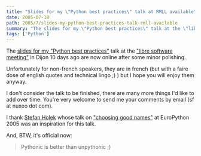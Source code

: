 ```yaml
---
title: "Slides for my \"Python best practices\" talk at RMLL available"
date: 2005-07-18
path: 2005/7/slides-my-python-best-practices-talk-rmll-available
summary: "The slides for my \"Python best practices\" talk at the \"libre software meeting\" in Dijon 10 days ago are now online after some minor polishing."
tags: ['Python']
---
```


The <a href="http://www.nuxeo.com/publications/slides/meilleures-pratiques-du">slides
for my "Python best practices"</a> talk at the <a href="http://2005.rencontresmondiales.org/sections">"libre software
meeting"</a> in Dijon 10 days ago are now online after some minor 
polishing.

Unfortunately for non-french speakers, they are in french (but with a faire 
dose of english quotes and technical lingo ;) ) but I hope you will enjoy 
them anyway.

I don't consider the talk to be finished, there are many more things I'd 
like to add over time. You're very welcome to send me your comments by email (sf at nuxeo dot com).

I thank [Stefan Holek](http://twitter.com/#!/stefanholek) whose talk on <a href="http://www.python-in-business.org/ep2005/talk.chtml?talk=3001&amp;track=770">
"choosing good names"</a> at EuroPython 2005 was an inspiration for this 
talk.

And, BTW, it's official now:
<blockquote>
Pythonic is better than unpythonic ;)
</blockquote> 

